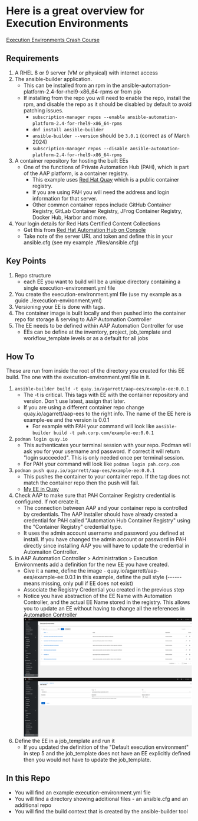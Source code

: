 # Here is a great overview for Execution Environments
[Execution Environments Crash Course](https://docs.autodotes.com/EE%20Crash%20Course/01_overview/)

## Requirements
1) A RHEL 8 or 9 server (VM or physical) with internet access
2) The ansible-builder application. 
    * This can be installed from an rpm in the ansible-automation-platform-2.4-for-rhel9-x86_64-rpms or from pip
    * If installing from the repo you will need to enable the repo, install the rpm, and disable the repo as it should be disabled by default to avoid patching issues.
      * ```subscription-manager repos --enable ansible-automation-platform-2.4-for-rhel9-x86_64-rpms```
      * ```dnf install ansible-builder```
      * ```ansible-builder --version``` should be ```3.0.1``` (correct as of March 2024)
      * ```subscription-manager repos --disable ansible-automation-platform-2.4-for-rhel9-x86_64-rpms```
3) A container repository for hosting the built EEs
    * One of the functions of Private Automation Hub (PAH), which is part of the AAP platform, is a container registry.
      * This example uses [Red Hat Quay](https://quay.io/) which is a public container registry.
      * If you are using PAH you will need the address and login information for that server.
      * Other common container repos include GitHub Container Registry, GitLab Container Registry, JFrog Container Registry, Docker Hub, Harbor and more.
5) Your login details for Red Hats Certified Content Collections
    * Get this from [Red Hat Automation Hub on Console](https://console.redhat.com/ansible/automation-hub/token)
    * Take note of the server URL and token and define this in your ansible.cfg (see my example ./files/ansible.cfg)

## Key Points
1) Repo structure
    * each EE you want to build will be a unique directory containing a single execution-environment.yml file
2) You create the execution-environment.yml file (use my example as a guide ./execution-environment.yml)
3) Versioning your EE is done with tags.
4) The container image is built locally and then pushed into the container repo for storage & serving to AAP Automation Controller
5) The EE needs to be defined within AAP Automation Controller for use
    * EEs can be define at the inventory, project, job_template and workflow_template levels or as a default for all jobs

## How To 
These are run from inside the root of the directory you created for this EE build. The one with the execution-environment.yml file in it.
1) ```ansible-builder build -t quay.io/agarrett/aap-ees/example-ee:0.0.1```
    * The -t is critical. This tags with EE with the container repository and version. Don't use latest, assign that later.
    * If you are using a different container repo change quay.io/agarrett/aap-ees to the right info. The name of the EE here is example-ee and the version is 0.0.1
      * For example with PAH your command will look like ```ansible-builder build -t pah.corp.com/example-ee:0.0.1```
2) ```podman login quay.io```
    * This authenticates your terminal session with your repo. Podman will ask you for your username and password. If correct it will return "login succeeded". This is only needed once per terminal session.
    * For PAH your command will look like ```podman login pah.corp.com```
3) ```podman push quay.io/agarrett/aap-ees/example-ee:0.0.1```
    * This pushes the container to your container repo. If the tag does not match the container repo then the push will fail.
    * [My EE in Quay](https://quay.io/repository/agarrett/aap-ees/example-ee?tab=tags)
4) Check AAP to make sure that PAH Container Registry credential is configured. If not create it.
    * The connection between AAP and your container repo is controlled by credentials. The AAP installer should have already created a credential for PAH called "Automation Hub Container Registry" using the "Container Registry" credential type.
    * It uses the admin account username and password you defined at install. If you have changed the admin account or password in PAH directly since installing AAP you will have to update the credential in Automaiton Controller.
5) in AAP Automation Controller > Administration > Execution Environments add a definition for the new EE you have created.
    * Give it a name, define the image - quay.io/agarrett/aap-ees/example-ee:0.0.1 in this example, define the pull style (------ means missing, only pull if EE does not exist)
    * Associate the Registry Credential you created in the previous step
    * Notice you have abstraction of the EE Name with Automation Controller, and the actual EE Name stored in the registry. This allows you to update an EE without having to change all the references in Automation Controller
![Automation Controller EE definitions](./images/automation_controller_ee_definitions.png)
![Automation Controller EE example-ee:0.0.1 definition](./images/automation_controller_example-ee_definition.png)
6) Define the EE in a job_template and run it
    * If you updated the definition of the "Default execution environment" in step 5 and the job_template does not have an EE explicitly defined then you would not have to update the job_template.

## In this Repo
  * You will find an example execution-environment.yml file
  * You will find a directory showing additional files - an ansible.cfg and an additional repo
  * You will find the build context that is created by the ansible-builder tool
